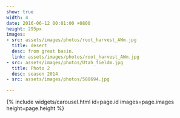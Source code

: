 ```yaml
---
show: true
width: 4
date: 2016-06-12 00:01:00 +0800
height: 295px
images:
- src: assets/images/photos/root_harvest_AWm.jpg
  title: desert
  desc: from great basin.
  link: assets/images/photos/root_harvest_AWm.jpg
- src: assets/images/photos/Utah_fieldm.jpg
  title: Photo 2
  desc: season 2014
- src: assets/images/photos/588694.jpg

---
```


{% include widgets/carousel.html id=page.id images=page.images height=page.height %}
